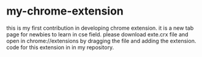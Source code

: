 my-chrome-extension
===================

this is my first contribution in developing  chrome extension. it is a new tab page for newbies to learn in cse field.
please download exte.crx file and open in chrome://extensions by dragging the file and adding the extension. 
code for this extension in in my repository.
